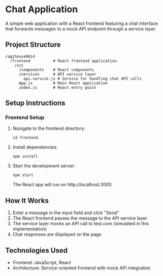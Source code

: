 # Chat Application

A simple web application with a React frontend featuring a chat interface that forwards messages to a mock API endpoint through a service layer.

## Project Structure

```
/agihouse0614
  /frontend          # React frontend application
    /src
      /components    # React components
      /services      # API service layer
        api.service.js # Service for handling chat API calls
      App.js         # Main React application
      index.js       # React entry point
```

## Setup Instructions

### Frontend Setup

1. Navigate to the frontend directory:
   ```
   cd frontend
   ```

2. Install dependencies:
   ```
   npm install
   ```

3. Start the development server:
   ```
   npm start
   ```
   The React app will run on http://localhost:3000

## How It Works

1. Enter a message in the input field and click "Send"
2. The React frontend passes the message to the API service layer
3. The service layer mocks an API call to test.com (simulated in this implementation)
4. Chat responses are displayed on the page

## Technologies Used

- Frontend: JavaScript, React
- Architecture: Service-oriented frontend with mock API integration
